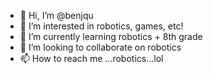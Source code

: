 - 👋 Hi, I’m @benjqu
- 👀 I’m interested in robotics, games, etc!
- 🌱 I’m currently learning robotics + 8th grade
- 💞️ I’m looking to collaborate on robotics
- 📫 How to reach me ...robotics...lol

<!---
benjqu/benjqu is a ✨ special ✨ repository because its `README.md` (this file) appears on your GitHub profile.
You can click the Preview link to take a look at your changes.
--->
